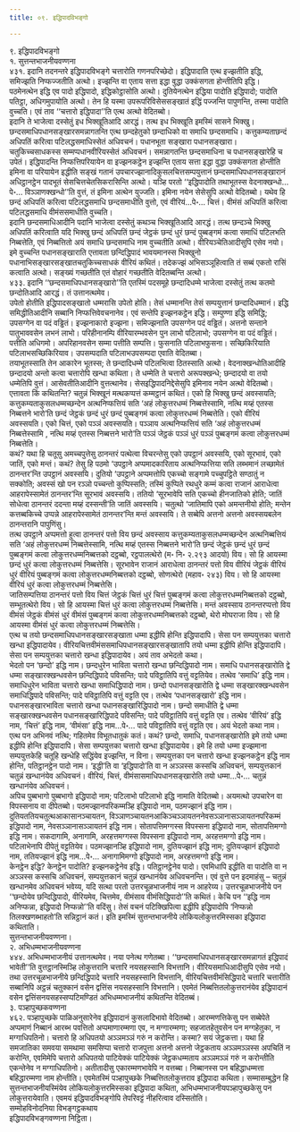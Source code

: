 ```yaml
---
title: ०९. इद्धिपादविभङ्गो

---
```

९. इद्धिपादविभङ्गो  
१. सुत्तन्तभाजनीयवण्णना  
४३१. इदानि तदनन्तरे इद्धिपादविभङ्गे चत्तारोति गणनपरिच्छेदो। इद्धिपादाति एत्थ इज्झतीति इद्धि, समिज्झति निप्फज्जतीति अत्थो। इज्झन्ति वा एताय सत्ता इद्धा वुद्धा उक्कंसगता होन्तीतिपि इद्धि। पठमेनत्थेन इद्धि एव पादो इद्धिपादो, इद्धिकोट्ठासोति अत्थो। दुतियेनत्थेन इद्धिया पादोति इद्धिपादो; पादोति पतिट्ठा, अधिगमुपायोति अत्थो। तेन हि यस्मा उपरूपरिविसेससङ्खातं इद्धिं पज्जन्ति पापुणन्ति, तस्मा पादोति वुच्चति। एवं ताव ‘‘चत्तारो इद्धिपादा’’ति एत्थ अत्थो वेदितब्बो।  
इदानि ते भाजेत्वा दस्सेतुं इध भिक्खूतिआदि आरद्धं। तत्थ इध भिक्खूति इमस्मिं सासने भिक्खु। छन्दसमाधिपधानसङ्खारसमन्नागतन्ति एत्थ छन्दहेतुको छन्दाधिको वा समाधि छन्दसमाधि। कत्तुकम्यताछन्दं अधिपतिं करित्वा पटिलद्धसमाधिस्सेतं अधिवचनं। पधानभूता सङ्खारा पधानसङ्खारा। चतुकिच्चसाधकस्स सम्मप्पधानवीरियस्सेतं अधिवचनं। समन्नागतन्ति छन्दसमाधिना च पधानसङ्खारेहि च उपेतं। इद्धिपादन्ति निप्फत्तिपरियायेन वा इज्झनकट्ठेन इज्झन्ति एताय सत्ता इद्धा वुद्धा उक्कंसगता होन्तीति इमिना वा परियायेन इद्धीति सङ्खं गतानं उपचारज्झानादिकुसलचित्तसम्पयुत्तानं छन्दसमाधिपधानसङ्खारानं अधिट्ठानट्ठेन पादभूतं सेसचित्तचेतसिकरासिन्ति अत्थो। यञ्हि परतो ‘‘इद्धिपादोति तथाभूतस्स वेदनाक्खन्धो…पे॰… विञ्ञाणक्खन्धो’’ति वुत्तं, तं इमिना अत्थेन युज्जति। इमिना नयेन सेसेसुपि अत्थो वेदितब्बो। यथेव हि छन्दं अधिपतिं करित्वा पटिलद्धसमाधि छन्दसमाधीति वुत्तो, एवं वीरियं…पे॰… चित्तं। वीमंसं अधिपतिं करित्वा पटिलद्धसमाधि वीमंससमाधीति वुच्चति।  
इदानि छन्दसमाधिआदीनि पदानि भाजेत्वा दस्सेतुं कथञ्च भिक्खूतिआदि आरद्धं। तत्थ छन्दञ्चे भिक्खु अधिपतिं करित्वाति यदि भिक्खु छन्दं अधिपतिं छन्दं जेट्ठकं छन्दं धुरं छन्दं पुब्बङ्गमं कत्वा समाधिं पटिलभति निब्बत्तेति, एवं निब्बत्तितो अयं समाधि छन्दसमाधि नाम वुच्चतीति अत्थो। वीरियञ्चेतिआदीसुपि एसेव नयो। इमे वुच्चन्ति पधानसङ्खाराति एत्तावता छन्दिद्धिपादं भावयमानस्स भिक्खुनो पधानाभिसङ्खारसङ्खातचतुकिच्चसाधकं वीरियं कथितं। तदेकज्झं अभिसञ्ञूहित्वाति तं सब्बं एकतो रासिं कत्वाति अत्थो। सङ्ख्यं गच्छतीति एतं वोहारं गच्छतीति वेदितब्बन्ति अत्थो।  
४३३. इदानि ‘‘छन्दसमाधिपधानसङ्खारो’’ति एतस्मिं पदसमूहे छन्दादिधम्मे भाजेत्वा दस्सेतुं तत्थ कतमो छन्दोतिआदि आरद्धं। तं उत्तानत्थमेव।  
उपेतो होतीति इद्धिपादसङ्खातो धम्मरासि उपेतो होति। तेसं धम्मानन्ति तेसं सम्पयुत्तानं छन्दादिधम्मानं। इद्धि समिद्धीतिआदीनि सब्बानि निप्फत्तिवेवचनानेव। एवं सन्तेपि इज्झनकट्ठेन इद्धि। सम्पुण्णा इद्धि समिद्धि; उपसग्गेन वा पदं वड्ढितं। इज्झनाकारो इज्झना। समिज्झनाति उपसग्गेन पदं वड्ढितं। अत्तनो सन्ताने पातुभाववसेन लभनं लाभो। परिहीनानम्पि वीरियारम्भवसेन पुन लाभो पटिलाभो; उपसग्गेन वा पदं वड्ढितं। पत्तीति अधिगमो। अपरिहानवसेन सम्मा पत्तीति सम्पत्ति। फुसनाति पटिलाभफुसना। सच्छिकिरियाति पटिलाभसच्छिकिरियाव। उपसम्पदाति पटिलाभउपसम्पदा एवाति वेदितब्बा।  
तयाभूतस्साति तेन आकारेन भूतस्स; ते छन्दादिधम्मे पटिलभित्वा ठितस्साति अत्थो। वेदनाक्खन्धोतिआदीहि छन्दादयो अन्तो कत्वा चत्तारोपि खन्धा कथिता। ते धम्मेति ते चत्तारो अरूपक्खन्धे; छन्दादयो वा तयो धम्मेतिपि वुत्तं। आसेवतीतिआदीनि वुत्तत्थानेव। सेसइद्धिपादनिद्देसेसुपि इमिनाव नयेन अत्थो वेदितब्बो।  
एत्तावता किं कथितन्ति? चतुन्नं भिक्खूनं मत्थकप्पत्तं कम्मट्ठानं कथितं। एको हि भिक्खु छन्दं अवस्सयति; कत्तुकम्यताकुसलधम्मच्छन्देन अत्थनिप्फत्तियं सति ‘अहं लोकुत्तरधम्मं निब्बत्तेस्सामि, नत्थि मय्हं एतस्स निब्बत्तने भारो’ति छन्दं जेट्ठकं छन्दं धुरं छन्दं पुब्बङ्गमं कत्वा लोकुत्तरधम्मं निब्बत्तेति। एको वीरियं अवस्सयति। एको चित्तं, एको पञ्ञं अवस्सयति। पञ्ञाय अत्थनिप्फत्तियं सति ‘अहं लोकुत्तरधम्मं निब्बत्तेस्सामि , नत्थि मय्हं एतस्स निब्बत्तने भारो’ति पञ्ञं जेट्ठकं पञ्ञं धुरं पञ्ञं पुब्बङ्गमं कत्वा लोकुत्तरधम्मं निब्बत्तेति।  
कथं? यथा हि चतूसु अमच्चपुत्तेसु ठानन्तरं पत्थेत्वा विचरन्तेसु एको उपट्ठानं अवस्सयि, एको सूरभावं, एको जातिं, एको मन्तं। कथं? तेसु हि पठमो ‘उपट्ठाने अप्पमादकारिताय अत्थनिप्फत्तिया सति लब्भमानं लच्छामेतं ठानन्तर’न्ति उपट्ठानं अवस्सयि। दुतियो ‘उपट्ठाने अप्पमत्तोपि एकच्चो सङ्गामे पच्चुपट्ठिते सण्ठातुं न सक्कोति; अवस्सं खो पन रञ्ञो पच्चन्तो कुप्पिस्सति; तस्मिं कुप्पिते रथधुरे कम्मं कत्वा राजानं आराधेत्वा आहरापेस्सामेतं ठानन्तर’न्ति सूरभावं अवस्सयि। ततियो ‘सूरभावेपि सति एकच्चो हीनजातिको होति; जातिं सोधेत्वा ठानन्तरं ददन्ता मय्हं दस्सन्ती’ति जातिं अवस्सयि। चतुत्थो ‘जातिमापि एको अमन्तनीयो होति; मन्तेन कत्तब्बकिच्चे उप्पन्ने आहरापेस्सामेतं ठानन्तर’न्ति मन्तं अवस्सयि। ते सब्बेपि अत्तनो अत्तनो अवस्सयबलेन ठानन्तरानि पापुणिंसु।  
तत्थ उपट्ठाने अप्पमत्तो हुत्वा ठानन्तरं पत्तो विय छन्दं अवस्साय कत्तुकम्यताकुसलधम्मच्छन्देन अत्थनिब्बत्तियं सति ‘अहं लोकुत्तरधम्मं निब्बत्तेस्सामि, नत्थि मय्हं एतस्स निब्बत्तने भारो’ति छन्दं जेट्ठकं छन्दं धुरं छन्दं पुब्बङ्गमं कत्वा लोकुत्तरधम्मनिब्बत्तको दट्ठब्बो, रट्ठपालत्थेरो (म॰ नि॰ २.२९३ आदयो) विय। सो हि आयस्मा छन्दं धुरं कत्वा लोकुत्तरधम्मं निब्बत्तेसि। सूरभावेन राजानं आराधेत्वा ठानन्तरं पत्तो विय वीरियं जेट्ठकं वीरियं धुरं वीरियं पुब्बङ्गमं कत्वा लोकुत्तरधम्मनिब्बत्तको दट्ठब्बो, सोणत्थेरो (महाव॰ २४३) विय। सो हि आयस्मा वीरियं धुरं कत्वा लोकुत्तरधम्मं निब्बत्तेसि।  
जातिसम्पत्तिया ठानन्तरं पत्तो विय चित्तं जेट्ठकं चित्तं धुरं चित्तं पुब्बङ्गमं कत्वा लोकुत्तरधम्मनिब्बत्तको दट्ठब्बो, सम्भूतत्थेरो विय। सो हि आयस्मा चित्तं धुरं कत्वा लोकुत्तरधम्मं निब्बत्तेसि। मन्तं अवस्साय ठानन्तरप्पत्तो विय वीमंसं जेट्ठकं वीमंसं धुरं वीमंसं पुब्बङ्गमं कत्वा लोकुत्तरधम्मनिब्बत्तको दट्ठब्बो, थेरो मोघराजा विय। सो हि आयस्मा वीमंसं धुरं कत्वा लोकुत्तरधम्मं निब्बत्तेसि।  
एत्थ च तयो छन्दसमाधिपधानसङ्खारसङ्खाता धम्मा इद्धीपि होन्ति इद्धिपादापि। सेसा पन सम्पयुत्तका चत्तारो खन्धा इद्धिपादायेव। वीरियचित्तवीमंससमाधिपधानसङ्खारसङ्खातापि तयो धम्मा इद्धीपि होन्ति इद्धिपादापि। सेसा पन सम्पयुत्तका चत्तारो खन्धा इद्धिपादायेव। अयं ताव अभेदतो कथा।  
भेदतो पन ‘छन्दो’ इद्धि नाम। छन्दधुरेन भाविता चत्तारो खन्धा छन्दिद्धिपादो नाम। समाधि पधानसङ्खारोति द्वे धम्मा सङ्खारक्खन्धवसेन छन्दिद्धिपादे पविसन्ति; पादे पविट्ठातिपि वत्तुं वट्टतियेव। तत्थेव ‘समाधि’ इद्धि नाम। समाधिधुरेन भाविता चत्तारो खन्धा समाधिद्धिपादो नाम। छन्दो पधानसङ्खारोति द्वे धम्मा सङ्खारक्खन्धवसेन समाधिद्धिपादे पविसन्ति; पादे पविट्ठातिपि वत्तुं वट्टति एव। तत्थेव ‘पधानसङ्खारो’ इद्धि नाम। पधानसङ्खारभाविता चत्तारो खन्धा पधानसङ्खारिद्धिपादो नाम। छन्दो समाधीति द्वे धम्मा सङ्खारक्खन्धवसेन पधानसङ्खारिद्धिपादे पविसन्ति; पादे पविट्ठातिपि वत्तुं वट्टति एव। तत्थेव ‘वीरियं’ इद्धि नाम, ‘चित्तं’ इद्धि नाम, ‘वीमंसा’ इद्धि नाम…पे॰… पादे पविट्ठातिपि वत्तुं वट्टति एव। अयं भेदतो कथा नाम।  
एत्थ पन अभिनवं नत्थि; गहितमेव विभूतधातुकं कतं। कथं? छन्दो, समाधि, पधानसङ्खारोति इमे तयो धम्मा इद्धीपि होन्ति इद्धिपादापि। सेसा सम्पयुत्तका चत्तारो खन्धा इद्धिपादायेव। इमे हि तयो धम्मा इज्झमाना सम्पयुत्तकेहि चतूहि खन्धेहि सद्धिंयेव इज्झन्ति, न विना। सम्पयुत्तका पन चत्तारो खन्धा इज्झनकट्ठेन इद्धि नाम होन्ति, पतिट्ठानट्ठेन पादो नाम। ‘इद्धी’ति वा ‘इद्धिपादो’ति वा न अञ्ञस्स कस्सचि अधिवचनं, सम्पयुत्तकानं चतुन्नं खन्धानंयेव अधिवचनं। वीरियं, चित्तं, वीमंसासमाधिपधानसङ्खारोति तयो धम्मा…पे॰… चतुन्नं खन्धानंयेव अधिवचनं।  
अपिच पुब्बभागो पुब्बभागो इद्धिपादो नाम; पटिलाभो पटिलाभो इद्धि नामाति वेदितब्बो। अयमत्थो उपचारेन वा विपस्सनाय वा दीपेतब्बो। पठमज्झानपरिकम्मञ्हि इद्धिपादो नाम, पठमज्झानं इद्धि नाम। दुतियततियचतुत्थआकासानञ्चायतन, विञ्ञाणञ्चायतनआकिञ्चञ्ञायतननेवसञ्ञानासञ्ञायतनपरिकम्मं इद्धिपादो नाम, नेवसञ्ञानासञ्ञायतनं इद्धि नाम। सोतापत्तिमग्गस्स विपस्सना इद्धिपादो नाम, सोतापत्तिमग्गो इद्धि नाम। सकदागामि, अनागामि, अरहत्तमग्गस्स विपस्सना इद्धिपादो नाम, अरहत्तमग्गो इद्धि नाम। पटिलाभेनापि दीपेतुं वट्टतियेव। पठमज्झानञ्हि इद्धिपादो नाम, दुतियज्झानं इद्धि नाम; दुतियज्झानं इद्धिपादो नाम, ततियज्झानं इद्धि नाम…पे॰… अनागामिमग्गो इद्धिपादो नाम, अरहत्तमग्गो इद्धि नाम।  
केनट्ठेन इद्धि? केनट्ठेन पादोति? इज्झनकट्ठेनेव इद्धि। पतिट्ठानट्ठेनेव पादो। एवमिधापि इद्धीति वा पादोति वा न अञ्ञस्स कस्सचि अधिवचनं, सम्पयुत्तकानं चतुन्नं खन्धानंयेव अधिवचनन्ति। एवं वुत्ते पन इदमाहंसु – चतुन्नं खन्धानमेव अधिवचनं भवेय्य, यदि सत्था परतो उत्तरचूळभाजनीयं नाम न आहरेय्य। उत्तरचूळभाजनीये पन ‘‘छन्दोयेव छन्दिद्धिपादो, वीरियमेव, चित्तमेव, वीमंसाव वीमंसिद्धिपादो’’ति कथितं। केचि पन ‘‘इद्धि नाम अनिप्फन्ना, इद्धिपादो निप्फन्नो’’ति वदिंसु। तेसं वचनं पटिक्खिपित्वा इद्धीपि इद्धिपादोपि ‘निप्फन्नो तिलक्खणब्भाहतो’ति सन्निट्ठानं कतं। इति इमस्मिं सुत्तन्तभाजनीये लोकियलोकुत्तरमिस्सका इद्धिपादा कथिताति।  
सुत्तन्तभाजनीयवण्णना।  
२. अभिधम्मभाजनीयवण्णना  
४४४. अभिधम्मभाजनीयं उत्तानत्थमेव। नया पनेत्थ गणेतब्बा। ‘‘छन्दसमाधिपधानसङ्खारसमन्नागतं इद्धिपादं भावेती’’ति वुत्तट्ठानस्मिञ्हि लोकुत्तरानि चत्तारि नयसहस्सानि विभत्तानि। वीरियसमाधिआदीसुपि एसेव नयो। तथा उत्तरचूळभाजनीये छन्दिद्धिपादे चत्तारि नयसहस्सानि विभत्तानि, वीरियचित्तवीमंसिद्धिपादे चत्तारि चत्तारीति सब्बानिपि अट्ठन्नं चतुक्कानं वसेन द्वत्तिंस नयसहस्सानि विभत्तानि। एवमेतं निब्बत्तितलोकुत्तरानंयेव इद्धिपादानं वसेन द्वत्तिंसनयसहस्सप्पटिमण्डितं अभिधम्मभाजनीयं कथितन्ति वेदितब्बं।  
३. पञ्हापुच्छकवण्णना  
४६२. पञ्हापुच्छके पाळिअनुसारेनेव इद्धिपादानं कुसलादिभावो वेदितब्बो। आरम्मणत्तिकेसु पन सब्बेपेते अप्पमाणं निब्बानं आरब्भ पवत्तितो अप्पमाणारम्मणा एव, न मग्गारम्मणा; सहजातहेतुवसेन पन मग्गहेतुका, न मग्गाधिपतिनो। चत्तारो हि अधिपतयो अञ्ञमञ्ञं गरुं न करोन्ति। कस्मा? सयं जेट्ठकत्ता। यथा हि समजातिका समवया समथामा समसिप्पा चत्तारो राजपुत्ता अत्तनो अत्तनो जेट्ठकताय अञ्‍ञमञ्‍ञस्स अपचितिं न करोन्ति, एवमिमेपि चत्तारो अधिपतयो पाटियेक्‍कं पाटियेक्‍कं जेट्ठकधम्मताय अञ्‍ञमञ्‍ञं गरुं न करोन्तीति एकन्तेनेव न मग्गाधिपतिनो। अतीतादीसु एकारम्मणभावेपि न वत्तब्बा। निब्बानस्स पन बहिद्धाधम्मत्ता बहिद्धारम्मणा नाम होन्तीति। एवमेतस्मिं पञ्हापुच्छके निब्बत्तितलोकुत्तराव इद्धिपादा कथिता। सम्मासम्बुद्धेन हि सुत्तन्तभाजनीयस्मिंयेव लोकियलोकुत्तरमिस्सका इद्धिपादा कथिता, अभिधम्मभाजनीयपञ्हापुच्छकेसु पन लोकुत्तरायेवाति। एवमयं इद्धिपादविभङ्गोपि तेपरिवट्टं नीहरित्वाव दस्सितोति।  
सम्मोहविनोदनिया विभङ्गट्ठकथाय  
इद्धिपादविभङ्गवण्णना निट्ठिता।  